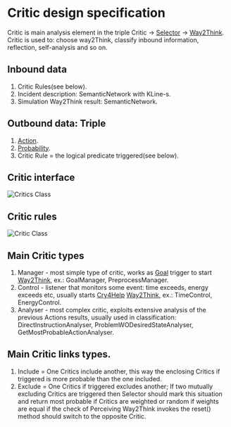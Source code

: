 # Critic design specification

Critic is main analysis element in the triple Critic -> [Selector](selector.md) -> [Way2Think](way2Think.md).
Critic is used to: choose way2Think, classify inbound information, reflection, self-analysis and so on.

## Inbound data

 1. Critic Rules(see below).
 1. Incident description: SemanticNetwork with KLine-s.
 1. Simulation Way2Think result: SemanticNetwork.

## Outbound data: Triple

 1. [Action](selector.md#action).
 1. [Probability](knowledge.md).
 1. Critic Rule = the logical predicate triggered(see below).

## Critic interface

![Critics Class](https://github.com/menta/menta-0.3/raw/master/doc/design-specification/uml/images/CriticInterface.png)

## Critic rules

![Critic Class](https://github.com/menta/menta-0.3/raw/master/doc/design-specification/uml/images/CriticRuleClass.png)

## Main Critic types

 1. Manager - most simple type of critic, works as [Goal](goal.md) trigger to start [Way2Think](way2Think.md), ex.: GoalManager, PreprocessManager.
 1. Control - listener that monitors some event: time exceeds, energy exceeds etc, usually starts [Cry4Help](cry4Help.md) [Way2Think](way2Think.md), ex.: TimeControl, EnergyControl.
 1. Analyser - most complex critic, exploits extensive analysis of the previous Actions results, usually used in classification:
 DirectInstructionAnalyser, ProblemWODesiredStateAnalyser, GetMostProbableActionAnalyser.

## Main Critic links types.

 1. Include = One Critics include another, this way the enclosing Critics if triggered is more probable than the one included.
 1. Exclude = One Critics if triggered excludes another; If two mutually excluding Critics are triggered then Selector should
 mark this situation and return most probable if Critics are weighted or random if weights are equal if the check of
 Perceiving Way2Think invokes the reset() method should switch to the opposite Critic.


